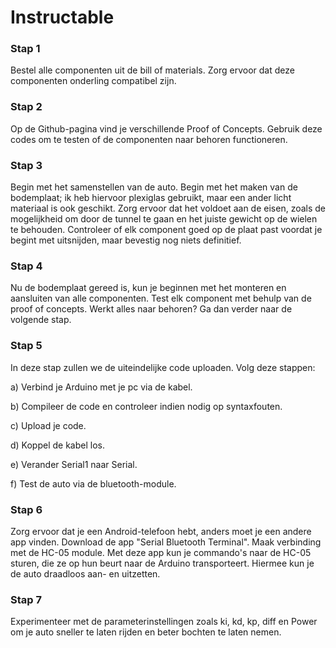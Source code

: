# Instructable
 

### Stap 1
Bestel alle componenten uit de bill of materials. Zorg ervoor dat deze componenten onderling compatibel zijn.

### Stap 2
Op de Github-pagina vind je verschillende Proof of Concepts. Gebruik deze codes om te testen of de componenten naar behoren functioneren.

### Stap 3
Begin met het samenstellen van de auto. Begin met het maken van de bodemplaat; ik heb hiervoor plexiglas gebruikt, maar een ander licht materiaal is ook geschikt. Zorg ervoor dat het voldoet aan de eisen, zoals de mogelijkheid om door de tunnel te gaan en het juiste gewicht op de wielen te behouden. Controleer of elk component goed op de plaat past voordat je begint met uitsnijden, maar bevestig nog niets definitief.

### Stap 4
Nu de bodemplaat gereed is, kun je beginnen met het monteren en aansluiten van alle componenten. Test elk component met behulp van de proof of concepts. Werkt alles naar behoren? Ga dan verder naar de volgende stap.

### Stap 5
In deze stap zullen we de uiteindelijke code uploaden. Volg deze stappen:

a) Verbind je Arduino met je pc via de kabel.

b) Compileer de code en controleer indien nodig op syntaxfouten.

c) Upload je code.

d) Koppel de kabel los.

e) Verander Serial1 naar Serial.

f) Test de auto via de bluetooth-module.

### Stap 6
Zorg ervoor dat je een Android-telefoon hebt, anders moet je een andere app vinden. Download de app "Serial Bluetooth Terminal". Maak verbinding met de HC-05 module. Met deze app kun je commando's naar de HC-05 sturen, die ze op hun beurt naar de Arduino transporteert. Hiermee kun je de auto draadloos aan- en uitzetten.

### Stap 7
Experimenteer met de parameterinstellingen zoals ki, kd, kp, diff en Power om je auto sneller te laten rijden en beter bochten te laten nemen.





